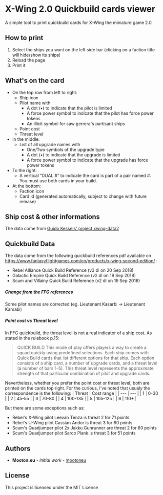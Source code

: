 # X-Wing 2.0 Quickbuild cards viewer

A simple tool to print quickbuild cards for X-Wing the miniature game 2.0

## How to print
1. Select the ships you want on the left side bar (clicking on a faction title will hide/show its ships)
2. Reload the page
3. Print it

## What's on the card
- On the top row from left to right:
  - Ship icon
  - Pilot name with
    - A dot (•) to indicate that the pilot is limited
    - A force power symbol to indicate that the pilot has force power tokens
    - An illicit symbol for saw gerrera's partisant ships
  - Point cost
  - Threat level
- In the middle:
  - List of all upgrade names with
    - One/Two symbols of the upgrade type
    - A dot (•) to indicate that the upgrade is limited
    - A force power symbol to indicate that the upgrade has force power tokens
- To the right:
  - A vertical "DUAL #" to indicate the card is part of a pair named #. You must use both cards in your build.  
- At the bottom:
  - Faction icon
  - Card id (generated automatically, subject to change with future release)

## Ship cost & other informations
The data come from [Guido Kessels' project xwing-data2](https://github.com/guidokessels/xwing-data2/)

## Quickbuild Data
The data come from the following quickbuild references pdf available on https://www.fantasyflightgames.com/en/products/x-wing-second-edition/ :
- Rebel Alliance Quick Build Reference (v3 dl on 20 Sep 2018)
- Galactic Empire Quick Build Reference (v2 dl on 19 Sep 2018)
- Scum and Villainy Quick Build Reference (v2 dl on 19 Sep 2018)

##### Change from the FFG references
 Some pilot names are corrected (eg. Lieutenant Kasarbi -> Lieutenant Karsabi)

##### Point cost vs Threat level
In FFG quickbuild, the threat level is not a real indicator of a ship cost.
As stated in the rulebook p.15:
>    QUICK BUILD
>    This mode of play offers players a way to create a squad quickly using predefined selections. Each ship comes with Quick Build cards that list different options for that ship. Each option consists of a ship card, a number of upgrade cards, and a threat level (a number of bars 1–5). This threat level represents the approximate strength of that particular combination of pilot and upgrade cards.

Nevertheless, whether you prefer the point cost or threat level, both are printed on the cards top right.
For the curious, I've noted that usualy the correspondence is the following:
| Threat | Cost range |
| --- | --- |
| 1 | 0-30 |
| 2 | 45-55 |
| 3 | 70-80 |
| 4 | 100-135 |
| 5 | 105-125 |
| 6 | 110+ |

But there are some exceptions such as:
 - Rebel's X-Wing pilot Leevan Tenza is threat 2 for 71 points
 - Rebel's U-Wing pilot Cassian Andor is threat 3 for 60 points
 - Scum's Quadjumper pilot 2x Jakku Gunrunner are threat 2 for 80 points
 - Scum's Quadjumper pilot Sarco Plank is threat 3 for 51 points

## Authors

* **Mooton.eu** - *Initial work* - [mootoneu](https://github.com/mootoneu)


## License

This project is licensed under the MIT License
